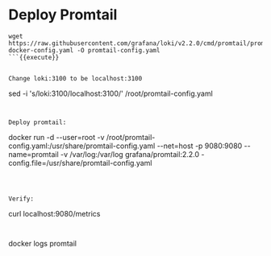 
# Deploy Promtail


```
wget https://raw.githubusercontent.com/grafana/loki/v2.2.0/cmd/promtail/promtail-docker-config.yaml -O promtail-config.yaml
```{{execute}}


Change loki:3100 to be localhost:3100 

```
sed -i 's/loki:3100/localhost:3100/' /root/promtail-config.yaml
```{{execute}}


Deploy promtail:

```
docker run -d --user=root -v /root/promtail-config.yaml:/usr/share/promtail-config.yaml --net=host -p 9080:9080 --name=promtail -v /var/log:/var/log grafana/promtail:2.2.0 -config.file=/usr/share/promtail-config.yaml
```{{execute}}



Verify:

```
curl localhost:9080/metrics
```{{execute}}


```
docker logs promtail
```{{execute}}



